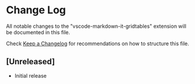 # Change Log
All notable changes to the "vscode-markdown-it-gridtables" extension will be documented in this file.

Check [Keep a Changelog](http://keepachangelog.com/) for recommendations on how to structure this file.

## [Unreleased]
- Initial release